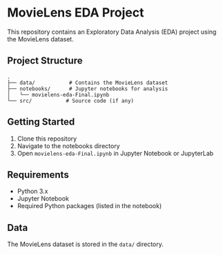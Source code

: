 # MovieLens EDA Project

This repository contains an Exploratory Data Analysis (EDA) project using the MovieLens dataset.

## Project Structure

```
.
├── data/           # Contains the MovieLens dataset
├── notebooks/      # Jupyter notebooks for analysis
│   └── movielens-eda-Final.ipynb
└── src/           # Source code (if any)
```

## Getting Started

1. Clone this repository
2. Navigate to the notebooks directory
3. Open `movielens-eda-Final.ipynb` in Jupyter Notebook or JupyterLab

## Requirements

- Python 3.x
- Jupyter Notebook
- Required Python packages (listed in the notebook)

## Data

The MovieLens dataset is stored in the `data/` directory. 